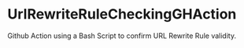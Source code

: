 # UrlRewriteRuleCheckingGHAction
Github Action using a Bash Script to confirm URL Rewrite Rule validity. 

